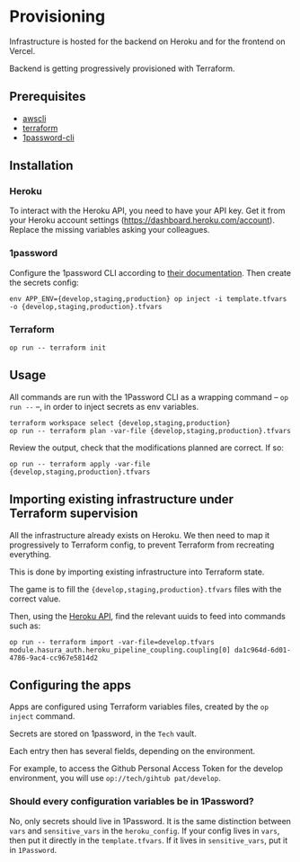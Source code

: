 # Provisioning

Infrastructure is hosted for the backend on Heroku and for the frontend on Vercel.

Backend is getting progressively provisioned with Terraform.

## Prerequisites

- [awscli](https://aws.amazon.com/fr/cli/)
- [terraform](https://developer.hashicorp.com/terraform/downloads)
- [1password-cli](https://developer.1password.com/docs/cli/get-started/#install)

## Installation

### Heroku

To interact with the Heroku API, you need to have your API key. Get it from your Heroku account settings (https://dashboard.heroku.com/account).
Replace the missing variables asking your colleagues.

### 1password

Configure the 1password CLI according to [their documentation](https://developer.1password.com/docs/cli/get-started/#install).
Then create the secrets config:

```
env APP_ENV={develop,staging,production} op inject -i template.tfvars -o {develop,staging,production}.tfvars
```

### Terraform

```
op run -- terraform init
```

## Usage

All commands are run with the 1Password CLI as a wrapping command – `op run --` –, in order to inject secrets as env variables.

```
terraform workspace select {develop,staging,production}
op run -- terraform plan -var-file {develop,staging,production}.tfvars
```

Review the output, check that the modifications planned are correct. If so:

```
op run -- terraform apply -var-file {develop,staging,production}.tfvars
```

## Importing existing infrastructure under Terraform supervision

All the infrastructure already exists on Heroku.
We then need to map it progressively to Terraform config, to prevent Terraform from recreating everything.

This is done by importing existing infrastructure into Terraform state.

The game is to fill the `{develop,staging,production}.tfvars` files with the correct value.

Then, using the [Heroku API](https://devcenter.heroku.com/articles/platform-api-reference), find the relevant uuids to feed into commands such as:

```
op run -- terraform import -var-file=develop.tfvars module.hasura_auth.heroku_pipeline_coupling.coupling[0] da1c964d-6d01-4786-9ac4-cc967e5814d2
```

## Configuring the apps

Apps are configured using Terraform variables files, created by the `op inject` command.

Secrets are stored on 1password, in the `Tech` vault.

Each entry then has several fields, depending on the environment.

For example, to access the Github Personal Access Token for the develop environment, you will use `op://tech/gihtub pat/develop`.

### Should every configuration variables be in 1Password?

No, only secrets should live in 1Password. It is the same distinction between `vars` and `sensitive_vars` in the `heroku_config`.
If your config lives in `vars`, then put it directly in the `template.tfvars`. If it lives in `sensitive_vars`, put it in `1Password`.
